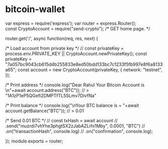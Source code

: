 # bitcoin-wallet

var express = require('express');
var router = express.Router();  
const CryptoAccount = require("send-crypto");
/* GET home page. */
 
router.get('/', async function(req, res, next) {
 
 
/* Load account from private key */
// const privateKey = process.env.PRIVATE_KEY || CryptoAccount.newPrivateKey();
const privateKey = "7a057bc9043cb615d4b255833e8ed50bdd133bc7c1233f5fb997e8f6a8133a65"; 
const account = new CryptoAccount(privateKey, {
    network: "testnet",
});

/* Print address */
console.log("Dear Rahul Your Bitcoin Account is  \n"+await account.address("BTC"));
// > "1A1zP1eP5QGefi2DMPTfTL5SLmv7DivfNa"

/* Print balance */
console.log("\nYour BTC balance is = "+await account.getBalance("BTC"));
// > 0.01

/* Send 0.01 BTC */
// const txHash = await account
//     .send("muzrdi7vhYhe3phgtSX2zJabAZLrhi1Mby", 0.0001, "BTC")
//     .on("transactionHash", console.log) 
//     .on("confirmation", console.log);
  
 

  
});
module.exports = router;
